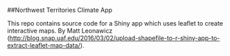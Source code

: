 ##Northwest Territories Climate App

This repo contains source code for a Shiny app which uses leaflet to create interactive maps. By Matt Leonawicz (http://blog.snap.uaf.edu/2016/03/02/upload-shapefile-to-r-shiny-app-to-extract-leaflet-map-data/).
